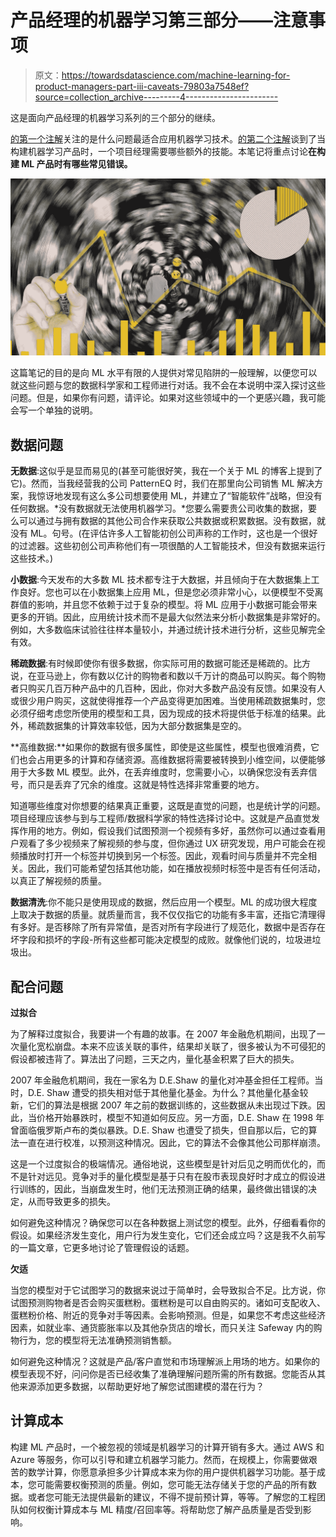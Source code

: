 # 产品经理的机器学习第三部分——注意事项

> 原文：<https://towardsdatascience.com/machine-learning-for-product-managers-part-iii-caveats-79803a7548ef?source=collection_archive---------4----------------------->

这是面向产品经理的机器学习系列的三个部分的继续。

[的第一个注解](/machine-learning-for-product-managers-part-i-problem-mapping-5436132c3a6e)关注的是什么问题最适合应用机器学习技术。[的第二个注解](/machine-learning-for-product-managers-part-ii-ml-skills-ce7c3cee3246)谈到了当构建机器学习产品时，一个项目经理需要哪些额外的技能。本笔记将重点讨论**在构建 ML 产品时有哪些常见错误。**

![](img/894f38d9112baef265dbb5b4682b98e6.png)

这篇笔记的目的是向 ML 水平有限的人提供对常见陷阱的一般理解，以便您可以就这些问题与您的数据科学家和工程师进行对话。我不会在本说明中深入探讨这些问题。但是，如果你有问题，请评论。如果对这些领域中的一个更感兴趣，我可能会写一个单独的说明。

## **数据问题**

**无数据**:这似乎是显而易见的(甚至可能很好笑，我在一个关于 ML 的博客上提到了它)。然而，当我经营我的公司 PatternEQ 时，我们在那里向公司销售 ML 解决方案，我惊讶地发现有这么多公司想要使用 ML，并建立了“智能软件”战略，但没有任何数据。*没有数据就无法使用机器学习。*您要么需要贵公司收集的数据，要么可以通过与拥有数据的其他公司合作来获取公共数据或积累数据。没有数据，就没有 ML。句号。(在评估许多人工智能初创公司声称的工作时，这也是一个很好的过滤器。这些初创公司声称他们有一项很酷的人工智能技术，但没有数据来运行这些技术。)

**小数据**:今天发布的大多数 ML 技术都专注于大数据，并且倾向于在大数据集上工作良好。您也可以在小数据集上应用 ML，但是您必须非常小心，以便模型不受离群值的影响，并且您不依赖于过于复杂的模型。将 ML 应用于小数据可能会带来更多的开销。因此，应用统计技术而不是最大似然法来分析小数据集是非常好的。例如，大多数临床试验往往样本量较小，并通过统计技术进行分析，这些见解完全有效。

**稀疏数据**:有时候即使你有很多数据，你实际可用的数据可能还是稀疏的。比方说，在亚马逊上，你有数以亿计的购物者和数以千万计的商品可以购买。每个购物者只购买几百万种产品中的几百种，因此，你对大多数产品没有反馈。如果没有人或很少用户购买，这就使得推荐一个产品变得更加困难。当使用稀疏数据集时，您必须仔细考虑您所使用的模型和工具，因为现成的技术将提供低于标准的结果。此外，稀疏数据集的计算效率较低，因为大部分数据集是空的。

**高维数据:**如果你的数据有很多属性，即使是这些属性，模型也很难消费，它们也会占用更多的计算和存储资源。高维数据将需要被转换到小维空间，以便能够用于大多数 ML 模型。此外，在丢弃维度时，您需要小心，以确保您没有丢弃信号，而只是丢弃了冗余的维度。这就是特性选择非常重要的地方。

知道哪些维度对你想要的结果真正重要，这既是直觉的问题，也是统计学的问题。项目经理应该参与到与工程师/数据科学家的特性选择讨论中。这就是产品直觉发挥作用的地方。例如，假设我们试图预测一个视频有多好，虽然你可以通过查看用户观看了多少视频来了解视频的参与度，但你通过 UX 研究发现，用户可能会在视频播放时打开一个标签并切换到另一个标签。因此，观看时间与质量并不完全相关。因此，我们可能希望包括其他功能，如在播放视频时标签中是否有任何活动，以真正了解视频的质量。

**数据清洗**:你不能只是使用现成的数据，然后应用一个模型。ML 的成功很大程度上取决于数据的质量。就质量而言，我不仅仅指它的功能有多丰富，还指它清理得有多好。是否移除了所有异常值，是否对所有字段进行了规范化，数据中是否存在坏字段和损坏的字段-所有这些都可能决定模型的成败。就像他们说的，垃圾进垃圾出。

## **配合问题**

**过拟合**

为了解释过度拟合，我要讲一个有趣的故事。在 2007 年金融危机期间，出现了一次量化宽松崩盘。本来不应该关联的事件，结果却关联了，很多被认为不可侵犯的假设都被违背了。算法出了问题，三天之内，量化基金积累了巨大的损失。

2007 年金融危机期间，我在一家名为 D.E.Shaw 的量化对冲基金担任工程师。当时，D.E. Shaw 遭受的损失相对低于其他量化基金。为什么？其他量化基金较新，它们的算法是根据 2007 年之前的数据训练的，这些数据从未出现过下跌。因此，当价格开始暴跌时，模型不知道如何反应。另一方面，D.E. Shaw 在 1998 年曾面临俄罗斯卢布的类似暴跌。D.E. Shaw 也遭受了损失，但自那以后，它的算法一直在进行校准，以预测这种情况。因此，它的算法不会像其他公司那样崩溃。

这是一个过度拟合的极端情况。通俗地说，这些模型是针对后见之明而优化的，而不是针对远见。竞争对手的量化模型是基于只有在股市表现良好时才成立的假设进行训练的，因此，当崩盘发生时，他们无法预测正确的结果，最终做出错误的决定，从而导致更多的损失。

如何避免这种情况？确保您可以在各种数据上测试您的模型。此外，仔细看看你的假设。如果经济发生变化，用户行为发生变化，它们还会成立吗？这是我不久前写的一篇文章，它更多地讨论了管理假设的话题。

**欠适**

当您的模型对于它试图学习的数据来说过于简单时，会导致拟合不足。比方说，你试图预测购物者是否会购买蛋糕粉。蛋糕粉是可以自由购买的。诸如可支配收入、蛋糕粉价格、附近的竞争对手等因素。会影响预测。但是，如果您不考虑这些经济因素，如就业率、通货膨胀率以及其他杂货店的增长，而只关注 Safeway 内的购物行为，您的模型将无法准确预测销售额。

如何避免这种情况？这就是产品/客户直觉和市场理解派上用场的地方。如果你的模型表现不好，问问你是否已经收集了准确理解问题所需的所有数据。您能否从其他来源添加更多数据，以帮助更好地了解您试图建模的潜在行为？

## **计算成本**

构建 ML 产品时，一个被忽视的领域是机器学习的计算开销有多大。通过 AWS 和 Azure 等服务，你可以引导和建立机器学习能力。然而，在规模上，你需要做艰苦的数学计算，你愿意承担多少计算成本来为你的用户提供机器学习功能。基于成本，您可能需要权衡预测的质量。例如，您可能无法存储关于您的产品的所有数据。或者您可能无法提供最新的建议，不得不提前预计算，等等。了解您的工程团队如何权衡计算成本与 ML 精度/召回率等。将帮助您了解产品质量是否受到影响。